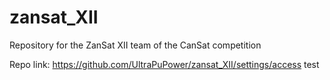 # zansat_XII
Repository for the ZanSat XII team of the CanSat competition

Repo link: https://github.com/UltraPuPower/zansat_XII/settings/access
test
